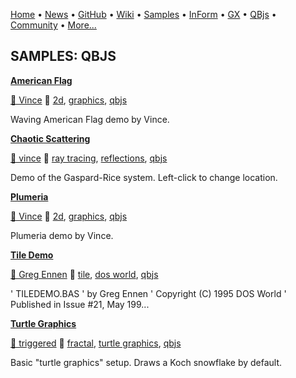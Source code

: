 [Home](https://qb64.com) • [News](../news.md) • [GitHub](https://github.com/QB64Official/qb64) • [Wiki](https://github.com/QB64Official/qb64/wiki) • [Samples](../samples.md) • [InForm](../inform.md) • [GX](../gx.md) • [QBjs](../qbjs.md) • [Community](../community.md) • [More...](../more.md)

## SAMPLES: QBJS

**[American Flag](american-flag/index.md)**

[🐝 Vince](vince.md) 🔗 [2d](2d.md), [graphics](graphics.md), [qbjs](qbjs.md)

Waving American Flag demo by Vince.

**[Chaotic Scattering](chaotic-scattering/index.md)**

[🐝 vince](vince.md) 🔗 [ray tracing](ray-tracing.md), [reflections](reflections.md), [qbjs](qbjs.md)

Demo of the Gaspard-Rice system. Left-click to change location.

**[Plumeria](plumeria/index.md)**

[🐝 Vince](vince.md) 🔗 [2d](2d.md), [graphics](graphics.md), [qbjs](qbjs.md)

Plumeria demo by Vince.

**[Tile Demo](tile-demo/index.md)**

[🐝 Greg Ennen](greg-ennen.md) 🔗 [tile](tile.md), [dos world](dos-world.md), [qbjs](qbjs.md)

' TILEDEMO.BAS '   by Greg Ennen ' Copyright (C) 1995 DOS World ' Published in Issue #21, May 199...

**[Turtle Graphics](turtle-graphics/index.md)**

[🐝 triggered](triggered.md) 🔗 [fractal](fractal.md), [turtle graphics](turtle-graphics.md), [qbjs](qbjs.md)

Basic "turtle graphics" setup. Draws a Koch snowflake by default.
